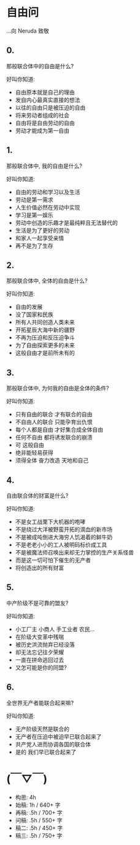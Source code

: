 # 自由问
…向 Neruda 致敬

## 0.

那般联合体中的自由是什么?

好叫你知道: 

- 自由原本就是自己的理由
- 发自内心最真实直接的想法
- 以往的自由只是被压迫的自由
- 将来劳动者组成的社会
- 自由将是自由劳动的自由
- 劳动才能成为第一自由

## 1.

那般联合体中, 我的自由是什么? 

好叫你知道: 

- 自由的劳动和学习以及生活
- 劳动是第一需求
- 人生价值必然在劳动中实现
- 学习是第一娱乐 
- 劳动中创造的乐趣才是最纯粹且无法替代的
- 生活是为了更好的劳动
- 和家人一起享受亲情
- 再不是为了生存

## 2.

那般联合体中, 全体的自由是什么? 

好叫你知道: 

- 自由的发展 
- 没了国家和民族 
- 所有人共同创造人类未来 
- 开拓星辰大海中新的疆野 
- 不再为压迫和反压迫争斗 
- 为了自由探索更多的未来 
- 这般自由才是前所未有的 

## 3.

那般联合体中, 为何我的自由是全体的条件? 

好叫你知道: 

- 只有自由的联合 才有联合的自由
- 不自由人的联合 只能孕育出仇恨
- 每个人都是自由 才好集合成全体自由
- 任何不自由 都将诱发联合的崩溃
- 可 这般自由 
- 绝非能轻易获得
- 须得全体 奋力改造 天地和自己

## 4.

自由联合体的财富是什么?

好叫你知道: 

- 不是女工战栗下大机器的咆哮
- 不是绕过大洋被野蛮开拓的滴血的新市场
- 不是被成吨倒进大海穷人饥渴着的鲜牛奶
- 不是老老小小的工人被明码标价成工具
- 不是被魔法师召唤出来却无力掌控的生产关系怪兽
- 而是这一切可怕下催生的无产者
- 将创造出的所有财富

## 5.

中产阶级不是可靠的盟友? 

好叫你知道: 

- 小工厂主 小商人 手工业者 农民… 
- 在阶级大变革中残喘 
- 被历史洪流抛弃已经没落
- 却无法忘记往夕荣耀 
- 一直在拼命逃回过去 
- 又怎可能是你的同盟? 

## 6.

全世界无产者能联合起来嘛? 

好叫你知道: 

- 无产阶级天然是联合的 
- 无产者在压迫中被迫早已联合起来了 
- 共产党人进而协调各国的联合体 
- 是的 我们早已联合起来了 


# (￣▽￣)

- 构思: 4h
- 始稿: 1h / 640+ 字
- 再稿: .5h / 700+ 字
- 问稿: .5h / 550+ 字
- 稿二: .5h / 450+ 字
- 稿三: .5h / 750+ 字